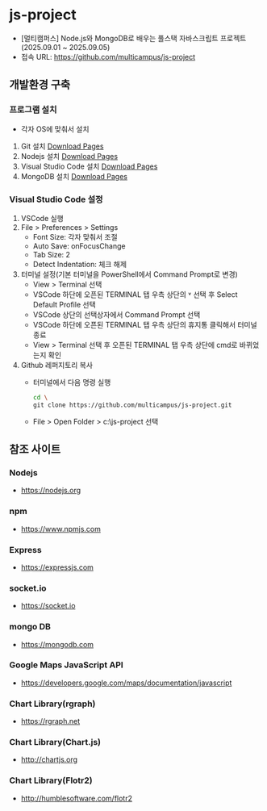 # js-project

* [멀티캠퍼스] Node.js와 MongoDB로 배우는 풀스택 자바스크립트 프로젝트(2025.09.01 ~ 2025.09.05)
* 접속 URL: https://github.com/multicampus/js-project

## 개발환경 구축
### 프로그램 설치
* 각자 OS에 맞춰서 설치
1. Git 설치 [Download Pages](https://git-scm.com/downloads)
2. Nodejs 설치 [Download Pages](https://nodejs.org/ko/download)
3. Visual Studio Code 설치 [Download Pages](https://code.visualstudio.com/download)
4. MongoDB 설치 [Download Pages](https://www.mongodb.com/try/download/community)

### Visual Studio Code 설정
1. VSCode 실행
2. File > Preferences > Settings
    * Font Size: 각자 맞춰서 조절
    * Auto Save: onFocusChange
    * Tab Size: 2
    * Detect Indentation: 체크 해제
3. 터미널 설정(기본 터미널을 PowerShell에서 Command Prompt로 변경)
    * View > Terminal 선택
    * VSCode 하단에 오픈된 TERMINAL 탭 우측 상단의 ˅ 선택 후 Select Default Profile 선택
    * VSCode 상단의 선택상자에서 Command Prompt 선택
    * VSCode 하단에 오픈된 TERMINAL 탭 우측 상단의 휴지통 클릭해서 터미널 종료
    * View > Terminal 선택 후 오픈된 TERMINAL 탭 우측 상단에 cmd로 바뀌었는지 확인
4. Github 레퍼지토리 복사
    * 터미널에서 다음 명령 실행

      ```sh
      cd \
      git clone https://github.com/multicampus/js-project.git
      ```

    * File > Open Folder > c:\js-project 선택

## 참조 사이트
### Nodejs
* https://nodejs.org
### npm
* https://www.npmjs.com
### Express
* https://expressjs.com
### socket.io
* https://socket.io
### mongo DB
* https://mongodb.com
### Google Maps JavaScript API
* https://developers.google.com/maps/documentation/javascript
### Chart Library(rgraph)
* https://rgraph.net
### Chart Library(Chart.js)
* http://chartjs.org
### Chart Library(Flotr2)
* http://humblesoftware.com/flotr2
